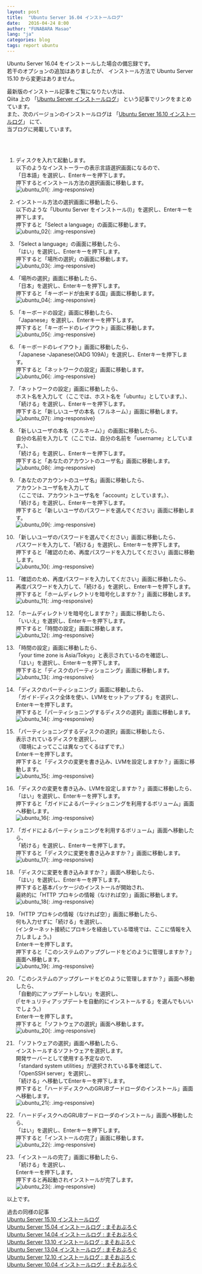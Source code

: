 ```yaml
---
layout: post
title:  "Ubuntu Server 16.04 インストールログ"
date:   2016-04-24 8:00
author: "FUNABARA Masao"
lang: "ja"
categories: blog
tags: report ubuntu
---
```


Ubuntu Server 16.04 をインストールした場合の備忘録です。  
若干のオプションの追加はありましたが、
インストール方法で Ubuntu Server 15.10 から変更はありません。

最新版のインストール記事をご覧になりたい方は、  
Qiita 上の 「[Ubuntu Server インストールログ](http://qiita.com/masoo/items/307f49d0606cabb90f93)」
という記事でリンクをまとめています。  
また、次のバージョンのインストールログは 「[Ubuntu Server 16.10 インストールログ](/blog/2016/10/20/install-log-ubuntu-server-1610.html)」
にて、  
当ブログに掲載しています。

<br><br>

1. ディスクを入れて起動します。  
   以下のようなインストーラーの表示言語選択画面になるので、  
   「日本語」を選択し、Enterキーを押下します。  
   押下するとインストール方法の選択画面に移動します。  
   ![ubuntu_01](https://lh3.googleusercontent.com/iz-88R0YQOo6J7Ga0nUgNKis33VH0QOc-HhgBFe8maWV6au2CB5btvrN49aJlz36C2Vqetc7w8g4-nCH5CR2hg0gLrElikwh5R2bhzlVUonm_SW0MmdEYoZ6sfSWUCiRAhW17yzeNgFCLIZBm1Kj3E8evRVsHQ4Y8XxvSgqr5N_mKg_xz_3XG0Z9f6H0qDBhleX8CbK49kZ4nB6jTpFyXQ63ToLU9eT14vO4rVSfhY4ZhbWuk7QNBI0SDCCTwMwIaWb8Njls01nbM35rCrT2yCgcEqfQ3aQ66_UvNT5W7dj5TJKY-wnjOLIIArDeI4UV5Bf24ILmpZCZ7kGqH-NQHxrcpKth0rJTINoUDQP8wBe20D_KNf1ZSdmUpY6PVffwOXvbHepMCivmyhr223gUJvcNMlolznkojx9Lt-Wkoi7mIo1om_6zGAFnn3hoGMoMzo9GNZj2EXpp8AkTy_3LxZMvIUmtOgudIlfV_UFAJvMGStpTWcloAKlCjgvaf93obcaMQtMXyBrcUvfpt781sYxdUgW2esKQuy4w5fsbQL2a1VfiTs3TTGR03yzCB1TPN8Ti=w400-h300-no){: .img-responsive}  
   
1. インストール方法の選択画面に移動したら、  
   以下のような「Ubuntu Server をインストール(I)」を選択し、Enterキーを押下します。  
   押下すると「Select a language」の画面に移動します。  
   ![ubuntu_02](https://lh3.googleusercontent.com/7fQGxqFTgXbp4CFZEX9eZWlz5ao0jsn9p_Lr9MOQ0yu9mZFx8mwAqbnovuJtQfFtmfYErhuameUL0drBD3TVkhiOw8hNuYVQYfzv897kLbqlsUJ8mbPQH9ZrxWcDS23n-gJxicWFD-Qgnm9Q_2QHpx4dn6jGlD2zW1qZ0z_9PpFMwjsk-vsfv4bYUe0ODRnWFA0i09yfTNVtH_UVUj-6ImLxNhsUu-v7f9y6dAwY4Hcwu-_lpId5U9_j8h0YqD_gAvpwZEBYiLp_CBGwNcGfhBxtaYqCq-Wdk32zGHTfhIAxXBrkL6LPQxxsLK63L5gwkTE7AJBGYWGLLBqNnLBaLfnpqjHDhTLdxlIiaCzSiN9rQB7Csi2_TiUK1-80Dy4S6Fg5YTA_p0n9j-6RkETD4DM_YU9UiwaE-yU5NKOoocaw9F2bY6q-o9ADHRHkWNXmwVlQ9ham1rZZSpwZJJ9pXcpt-cy2RWzgp63fE3rBwXdyc20tAQe7iOHXd_YDcuL6MPnzkLtMNg2-avz85VwTt3fbNpFtnpfH_aa-BTBBO8dDUV--Sjk1PMVtkbOS4rAOkpe6=w400-h300-no){: .img-responsive}  
   
1. 「Select a language」の画面に移動したら、  
   「はい」を選択し、Enterキーを押下します。  
   押下すると「場所の選択」の画面に移動します。  
   ![ubuntu_03](https://lh3.googleusercontent.com/UH0dCH1EgCH9LgG6kMVOMZRuWzGXACsXVm1KVU3POJzaHjxn2d2QLmAnd654pK6pZvaTNA-sCvIrgbW5v1M3tfc_QbrbKmQEho_R95mC4N-kS_3KEeNj2N_xNnA6h4SItgvRYxQovyI3h6a6F_ZX5bPGcTAl6DS4FvgsxmH_K3qXV_DLCjloEuTUZGCHqj3tymBipFpfKrJqBEEZNc4ScRTSn7CkOd_HZIAM3gmVZpgITQnLsnSj-MJcLcHcS7rollrwkINlaltL7Bw4nhfbEG5FqbNW3WZqVBfskDTN_61VSz_EhBIERbzYFaoOryXByHBhGgSR9nByTHHU-3wlmMotZ7W8952G9BZy_REogkGFDA5MV06qLjgm4l5ePJK389GHYDtdsA3USNxSNb1FzkKmFZXuDHQ6T9mIEs1CbLX1Al0HLtF7i4L2JxSk47GJgwrpSx0XtC8hKuXX-8NW-GVTBJRwB72QWqiXoqu48LMXxa8In53FqYNsx7AlVkzGh6agZ9-SIYupGj3fKgIxws4rSJZrXUs_J9eIItj5CwXy5_YBOI8e4_4aLIOHBDwEf9zc=w400-h300-no){: .img-responsive}  
   
1. 「場所の選択」画面に移動したら、  
   「日本」を選択し、Enterキーを押下します。  
   押下すると「キーボードが由来する国」画面に移動します。  
   ![ubuntu_04](https://lh3.googleusercontent.com/xNGuHs5eZhVg4LlN4xpYbULyDWk8-l-lvKEquU33_jJJf-ODEZu4zp_oMmMGlT7jCVlVSLpLrAhCOZBa5EbVMeA0h5onVpof9_7I_mMQ0k_NqvmhJEDatfgzyYZjhD78QwPzQCR8pOH4Y8bJfRw9_z7htCD5VjYyT951ZoJ7J6SbZx1XUfovrZSszGu-Amd1zM4x4oNzBGyZpR1ujZeaBzeoA3Vf_C97fGYEzs7zZFiR2Lb3t112cI_rIB09e8g8C25MyXV4UecKJ8Y9_sBSAoa7_kLvf-PjhNAC937u5v9OFTeihCIv9ny-YIx-ged5GeRC1XhIwxxMuKzgeZ61zPiIHE3M0c6Hn-E1u5xW6JFVTDZT2WRmDJFHlJdN-wdImUmenq6g1TeRVH3VecTcz35c0Bnzrb-lOPJIFpj7VOcEsVMBJkqg04WgTsXj-TTEJpFj5AnMtd8fq5DGZ5AvZeVQYj83OgtH-6-q5DpTieKG236H5GQFLbl7Fu4r8u-GlCGlrWSDkvf56Hiw_AlEtsauYIANoeWhSRI65Pbt4_g5PGQf9Tu2Yw2k0B1gh8d5Ms0m=w400-h300-no){: .img-responsive}  
   
1. 「キーボードの設定」画面に移動したら、  
   「Japanese」を選択し、Enterキーを押下します。  
   押下すると「キーボードのレイアウト」画面に移動します。  
   ![ubuntu_05](https://lh3.googleusercontent.com/GTQL6W_i8HNqElhKFQBjDzZqvnSjj0AjdiNQtLEARs55xjVTy3CjPxxqn52aMur3GoqNU0ze1ilv9Z_MX8y4PX7t_zjFYR-i4m1qO2Rn1yLb709Icn2eqT-UUuwGrkohECMlbcLwkSujtJv2-xTUK2v2ndu0tOxsdNOT1KXgDXuW6-hhhsyPi4G_pAG8u1Bt8tN8ToOHOCkcszu2f6g04kG_56t-nhh10Fx-xp-YDbCp8S95ehEK-f-SM0R6jXPB5NGBWchh9MDTN0E3zQYY6WNKr4VI9HGikBpIe7q0XXQ8YtyfUfJMMc5eS1CpeqlcW4NnFxRLnMtMOSAKesjoFflF1NbuNTbqV2gKnsdPho1_faXW1T_Wl_aYc8gYBx1IUM1yKoecD0fJTfta2fC7pZN2n7g16VNYcGIdN00nOG148aP7cbplknuOrf8JsLraYV2oJGO810VMbJtiMJwEE2HtwrgVoWfxEmctiH0p2bkDkvcpqzUahhNK7JVLTRLg1wesl_NqvRmInvfEy0fbmE-NcUZDd_7fsi1Gsw-eWxgEb-NJN6oqoiQ99lAqpY9XM9Fb=w400-h300-no){: .img-responsive}  
   
1. 「キーボードのレイアウト」画面に移動したら、  
   「Japanese -Japanese(OADG 109A)」を選択し、Enterキーを押下します。  
   押下すると「ネットワークの設定」画面に移動します。  
   ![ubuntu_06](https://lh3.googleusercontent.com/uaSnmahmdFLIRRYtF2DuXH37whFfpWDbrU-0MLcJpLe-arsxGRgf8QB-d2dCoEguulfgm8zwHta2CIUcdfPeMdnr8kQ0AKER0VJHqrgxt2vRguDKc41ofcFmi4xjZFUx4Yhpxxk4g6eN0gbcxdxTXV8XbHX10p38IBVBhfjcP_ej60P39Qk87Q-qOsRB3NgAjZkb9jRn6Mt7h9E7l7svOD1ds-AVthC0tz7d83s-yzJRDzrEPzDur88OG4ssJOdZsIJbc9OBjKqhYC9DYns0bI_UR5t0586cCQ1B42l0h2WBsm-HmsOwXbJdXZuzma8gc4CLL2hBLUOhgrjikWSE094UhkJkC6vVGQG61QKxeT4PUJwVAZ4N7YvDg-3nCHJF7hxK0dI7t3YDGQpmkxSW0JA-y7PveWjWUI8UH7WZkuDOmvGfTqtvHMS5NHZOeE1N90ErTsmRFdFJm524b6U258HG1ZrCsLSz5t6B4r87cgN4xgvDJwu7CzgdYwpcpEqnU3Em_yB8BgWG4e8w3Jkfs75GvYi5U21hZQWxrUMZZMxsU6lTMxew-hQDbcFliiNppo2-=w400-h300-no){: .img-responsive}  
   
1. 「ネットワークの設定」画面に移動したら、  
   ホスト名を入力して（ここでは、ホスト名を「ubuntu」としています。）、  
   「続ける」を選択し、Enterキーを押下します。  
   押下すると「新しいユーザの本名（フルネーム）」画面に移動します。  
   ![ubuntu_07](https://lh3.googleusercontent.com/9JFFUa8lb9hi0X6bgzFMMruLXME_5bsYWXBXDwKEiZm-KE8DePt4UiDtG7Kqjk6DomFZnf4mhxmETTEiyAJUcozgDgx0Xr0ZkG4Fyholbj_7KcMLSKDjQ_zvdwH3tChewPBQr4UlLv_2aNTADhsyL1q7CeeZ-66Ut3TcVvLxgqJP-r6OoB6FtYtUeNMfwPhfHZ5xh3y24f3vyCFFqspiGF9jWXMM-H1Ea0Dlgy-zZ77FO9Vd6-VSNDVYre6sDW_okH9EnBym3KHQrXwWmkxoATFysR_U0zfpUZwTpTNQpQVurQV81ozY_3Blu2v9Tg-PMahawt_d8eWS6RAApPI-zF5Ghbzuo6BLhXZEeRzJwZKMDF5x68Z0H5G8aHb7Kv8n4XShtIWGxzbFuIoPZYw5Ws12JGyEByAV2jRhpSgrRwVxz6QWAiF0UDZdYorbutgeffJoZG8tv4XO-Q5YUk4hvAvaKM1QZ3jtZWZ8VUodtBD70bzmkUVwqDdIm1TujF6SHbmXOkVmbyCenpvWEIG5lkPM4rbhaQG4qZP3JiwffG_gUoMmrnrm3UscodCFWT_nOF9Y=w400-h300-no){: .img-responsive}  
   
1. 「新しいユーザの本名（フルネーム）」の画面に移動したら、  
   自分の名前を入力して（ここでは、自分の名前を「username」としています。）、  
   「続ける」を選択し、Enterキーを押下します。  
   押下すると「あなたのアカウントのユーザ名」画面に移動します。  
   ![ubuntu_08](https://lh3.googleusercontent.com/mMK05Qe_3RlndWr_Tz_GLXDR1V051yRkWt1Q3BZg-DBWKaOvEgGYvyJYhoXwvnSwhIlzox5p-phnMB287EBozgDCHbdtXIhMuCAzPBM91T9JrJYYWUYfQAe1aPyA9exnK5jLjJc1AoZLrEayZtTuP1n_Xw0qthkohMtxe_1dWGkCNESOgdpi21SjXFw5V8HfLvc3WKsg-Izt4XqdjQE-sW46nOD4VvvLG4kT4D9F0D5FnGg-5myVd1pqkVbeVJ9yWE5rHax6VgBR5Bw9ws1rOhQMNlb7PFqHohftaox16c1zyu29lpqXi5NIw3EUhjdt2qupub1QrF-sWz0oDZIyqBWhOhA4qY8euinzSXTAqQ6q8GswjubNc7f8jDZIW85TsAh8JEiyNENT3xBqAF0CASuOjGAqgYt_Q50j1bXZvE0nXivntDRBRMS2NEfhPRvFMlfEcfQaMk60znHxLNpkW81_p0iO58r1qXjlsBH3bZlsgsN4hteTjC4rNvmn9ya2KJGXG88xjwa3E0a10xUEpaJfoCY58pC7U2loWyeQAMAFs2F6hJ3tcVqAsXmjIQY3Hyyx=w400-h300-no){: .img-responsive}  
   
1. 「あなたのアカウントのユーザ名」画面に移動したら、  
   アカウントユーザ名を入力して  
   （ここでは、アカウントユーザ名を「account」としています。）、  
   「続ける」を選択し、Enterキーを押下します。  
   押下すると「新しいユーザのパスワードを選んでください」画面に移動します。  
   ![ubuntu_09](https://lh3.googleusercontent.com/b0KV6LOR_RRExANjuSe8HTjSDAjE8Bo-wBENt57UsG1M17LGG40x1FYTTXv4DfL1mlsbJOrhXMZbgU_KV7JzGzO5oOoympwHKbd30zjdEmhXF9rT6OF-iJXUi8TuIxKKsB65gN_BOFKIJPzByO5X6s1r4NVEbYgvdHOsVIJGTpPbxUnXRnU7X7yK7iznNrZuR5lS4jETdWv4Z_Hf51esbji3KaR0LH9QtPw5bllIK7-GJSXyYWT7CIss3mgrBwzXhB6rgVz9Pjuw5TPngzWxtk07UBnhf-uuDU1Rl-3-wA1bfcZUfatau9gA4BegYaTs1FzQwWAwyHfSm6Abv8sIbUJNVq34CsDjj3L01NAvjSa2zOBAw9fLxFH5sfQZO1p4dBUWnEjLe7OLyyDHQnv8P8VbrEtl70N_OnnW4fMbJ_rQmPUU9sTcwYsQhLl74N34cSwemqTOluphhnLIEpPcDHZVpnyCXD0WPWd3kbkz98XkhxhiwOilmEkM6dyeUbzn6-ifN8SwdSz8yYAwcPnzREXKKD6QbD_N0w11dMfN126Fl_bP_KMzGskabaF2sLQ7ZFy0=w400-h300-no){: .img-responsive}  
   
1. 「新しいユーザのパスワードを選んでください」画面に移動したら、  
   パスワードを入力して、「続ける」を選択し、Enterキーを押下します。  
   押下すると「確認のため、再度パスワードを入力してください」画面に移動します。  
   ![ubuntu_10](https://lh3.googleusercontent.com/8WQaKCaobP7DJmuq4_lWHP8HrgsMuSWnu1tmhGqdc1REJFnAgffE_O3BwobxH0ZzUmAQ7CbHIpn5EolE0XYyqNG2YnpBYF4klflk6TpX3p8gBpT5QrFahzqGMm0JVEi-aN5Ot7FNKSzmAW_g8ERKP6yoBLdp7hFoMSZU-ifUjzRcSpPabguh66Y8gXMdWntMZJ67KxDe9FjaQ_wvdIrAXpz8N1bOpRaYcHMdcqQfo7cABaBUSgOpNAe_uE0iLZAE2AB7yuK4iOV2j8OKG9VClKyB5zeXdZe07Y5P0HgFTCPry8RH01wTxeqzaIgv2YO-N2nvPT6ficsRhujjbsgzMt0FQbAbbv0VAQo_qt5zxij8Ir-d1Z1P6Ksh-T-IlXzEmr_6o-DR8zS_3Ejhl5NW1ePhPr6I-1JAFx24NMEf1AWQf12P_WT2E7_VT4O5kLkP4TDsRhnqHbbg7_UHZl0WAbFG_BtZMWSY8IYNUc7yKoz7S-QjW6z959HunIIys7AL3BU1psmqVUjjs68ujFAgAneieal9Z3ZmDVoq4n7vdYDCHlGKwrpgLsLFDVZNVZAxDGzM=w400-h300-no){: .img-responsive}  
   
1. 「確認のため、再度パスワードを入力してください」画面に移動したら、  
   再度パスワードを入力して、「続ける」を選択し、Enterキーを押下します。  
   押下すると「ホームディレクトリを暗号化しますか？」画面に移動します。  
   ![ubuntu_11](https://lh3.googleusercontent.com/MJyziK6GudhyhpHr8m_GjmmpN1Jd_353ftNDhPCDJmOJtsj00YgGzw5o7r2q1XIjQkqzcCy8DWiskGItozZzyigp6oEtJYpyvGBNhQqTGqB_YZ0pDG-f5Xu-D7J_lIOXf-4W8uKLE2JL6SCR6Nx3j3jtQ1aTl8XcwmImCq-c3ipUhZ2K1lXwhm6fMamLo-i7ezY5BlzcLluLCDJ7y2GvAEicUQLP1zPTwV1Ne2SouygOobpSo2-83mVRHFTn5r4WZJt3GyQC9tr10wZDjcnaCxkhwaKw0f-FFtM510l9AoFRzfmVc6YiaJIxgCmc4A4_DeKYF55equrHLRFYe4NX8Fm5lT13hT9xchP9dNSl1hk6BuhyP5AJ8dc5tEbBOzuzX0NAcwCxhrL4ev1tgaZczpLkbVkpKZzQCKESp9aqzZPUYG4-vOC_d0GVcDDgtxg1uywD9wFnziZcWftY3qTDfYJth1E_3LNxUyNUvu6JOjcnhdHHF6_PR2EsskWLNXBoEpDQ92aH0GP_EtpRprsPcDgIXMObR_8va1dZjdq-dzjuedw5usAU4Zd1nPZJsKFaVVvD=w400-h300-no){: .img-responsive}  
   
1. 「ホームディレクトリを暗号化しますか？」画面に移動したら、  
   「いいえ」を選択し、Enterキーを押下します。  
   押下すると「時間の設定」画面に移動します。  
   ![ubuntu_12](https://lh3.googleusercontent.com/NpcoFWvJm7ce1T3wTfYedD1a-1BiN5-ZA34wlm20_AuC0fXew-womBH8VAY8j1VhqYySU9-8dmAUV1TqprjbCO3g7nkH9jCen6y3d98YfRWgrWvjLw9AdOBE-uNBUk_3hBZtiltbbEuUh50jtgf77hsLcw2K9yo36s4sFVsoNorKJrOMj0dTbNIncY4mOpUCzMU6Rw0uYfCwvllo6pbVR-ojdTRu_nUGb-fA9LnHBQP71CipxQT5NCxDb1hBErmnPYSGwlwnNQG4n4cQYTypvexP8nwtoc_qS6hq456kiBiQ-NpfvyFn-BdMJF88gT2yttXwj5yfKfwj8D78ciddbaMDbE6Hi8DwHjocHu_y_xSiECiVaVqPDSaGuVse7azG8HNaUQ25HfncqwRQds-D5zKjhWwGOaXU3pv0P4vFbjWqEzTaVEj6DvBuyCHmWcq4ANRgpn0xYnkfXgRdWQMLzjavG08Tfcnf47hs2TQzOpE2z7tOPUYC0bTg4FcX6CN_mcWnZjtb3DCy-xpIXPp9Awsey061yNdnSSk4lV-whIS03MGUAv_HirR0MLI1DrssHS7E=w400-h300-no){: .img-responsive}  
   
1. 「時間の設定」画面に移動したら、  
   「your time zone is Asia/Tokyo」と表示されているのを確認し、  
   「はい」を選択し、Enterキーを押下します。  
   押下すると「ディスクのパーティショニング」画面に移動します。  
   ![ubuntu_13](https://lh3.googleusercontent.com/0BMlZZGphH0dqPpjMMBEnk3Yqaasw0KNsXGijqQxZ_xAN9gZUFbS82fugHSjenao3VikCAvVT6rbFgGXbVXvejDFr9k3AkMM-8ulgQibUdpX23DNVRGvEg0wHUPKJ9Yx_chTncGBpz0VubLsOJGX2JeIwgmhXjvGajnsq2XN7_R48QI9BcoUrLoLPu76TTK-e2GRQ5cw9haFgb1d4kvF-cPEfoBFD-7dE5dCpUiyyb6KyZHq5aqbNpKvVM0pXPlw_e4wXU1M9a0B8aGwcPbWBpAaou4aK7DwCFIuwL6xcJvFdfLtC1nLFJBatv3LRhZ2UUp0v92Ll6I_4HUV3_F85MYVOsaEnaf136uy0VFaqbGodPvUSnU1gVRs4xRjqH9xszl62du9u4Z22Bka2B8LU8-32ybTqLuiBJfmyRMdMPUv3TmKxfvoDA0UlINNry7HP1K3ttFvLjt4sclpxokNO_hEn20Il1xL14a7IIpMHv-fR1UdDshRVv48uF4_a1grpCaZK6-xWhP7qLOH8JsG3pNgIw3bnyrShRlloWjccBPUNlgJTxUDDhu1LTOibm7BRppl=w400-h300-no){: .img-responsive}  
   
1. 「ディスクのパーティショニング」画面に移動したら、  
   「ガイド-ディスク全体を使い、LVMをセットアップする」を選択し、  
   Enterキーを押下します。  
   押下すると「パーティショニングするディスクの選択」画面に移動します。  
   ![ubuntu_14](https://lh3.googleusercontent.com/nT62yIyYpzda3Df46y_6p-d23_4ax_wv3l1HNlct_2C4DfTkgFuDRQivbaDYefC0cP5HbPytIksWvIbzzGyE79NsuwzZeT2BroWiASJjH3qjKQ4llZdZg0dQMmKAhVY1oPTH7T75THc116uSD8K0a5KsBNBje29XdGTHhTzFDmZTbu8OwIA3k_LriUmhqkgAJpZu8Acs6jJW3HuYUlxXAyLFadH8YAfGWVZpY-h_keujgvcSlQ9uYMZQIGAPfObC7W2BMj54jyZOvmQhoS4hB78GTu_0cIbipk5ERof5oviGd1KbGZjGrYZX_h3fX9XR33q-WDNs_MTuae7L0l_lAUt15pI50oEeQDy_RQ5cIkGotpH1htV7BVSEzO4nVbnvx1rofUR4Bb0L4U-oAEyfJZDh1_t41WB5AF6PAL3rNppGyQ8xBfya_adgdelqCqLnmgfuFcGhn0soRcxOtEkaI2o83lNqVv83qE-ioW7KKgsbfdaQ41GZz7zV1kfTUcD_5MDVY-FhIy--Ui-hH8RBRS3czGA15Yifq2-HhDGCCE5g5Fu81p3PrM0IRXqGPLS_lDa8=w400-h300-no){: .img-responsive}  
   
1. 「パーティショニングするディスクの選択」画面に移動したら、  
   表示されているディスクを選択し、   
   （環境によってここは異なってくるはずです。）  
   Enterキーを押下します。  
   押下すると「ディスクの変更を書き込み、LVMを設定しますか？」画面に移動します。  
   ![ubuntu_15](https://lh3.googleusercontent.com/QIweswimSaLUiW1lgUdri784tbkCCWfTajC1_QmOjAg3wnM-15KBa7OqBnn4XDkn1ZrTYbrku6m-TX3GeElZhgukuU2HzKpC6OriwfucrD9p0UQJwSBbve9OTeXVVQjsTv-IFHAQEde5y9JD6BMR2tJ_NwZExRY4MZRu0AVEkPuvehRVFd_KZkRZKb7s39J87zxYitUjrEXuAAz9o9fJl7aSh7IPmiNKokzqwJC7npcmGr_xq5_yKsTP0yX-PtyOHv-jMJ1I11VWJK6xYvpx4KySPInV66FDv2TNelLEq6okw1LWDPQy9Rvr43IG8bcBS-oxC6t_Vxo9teDOfmpHX54pzVlvyZGraj1FInkP1l2APhFKtWMbYRls__ldNFB4g-9nstJtYrIZY9ZB5T1PihVJy7Dftfn3Mt1y2izZyK7-AFp9wS2wPNBV_5gYz7WjkYM9WEv8ijWhDQ38DVPCcnQgExTGRhSU2meJrYqemtQGZlSKDt1MEzgdJhQwSGId93NmVlg1t9MF4r2A-h6AmNMpOlYCGYEF44lprkaWEhAeQJbogUsDtb52xz2XV-AG5y84=w400-h300-no){: .img-responsive}  
   
1. 「ディスクの変更を書き込み、LVMを設定しますか？」画面に移動したら、  
   「はい」を選択し、Enterキーを押下します。  
   押下すると「ガイドによるパーティショニングを利用するボリューム」画面へ移動します。  
   ![ubuntu_16](https://lh3.googleusercontent.com/qT6oWBnMi6q0TPC1kgMkD3JkrGSF4KcU6q5jCJHx220BKdZRdAkuSJkkuRYczzviDhBi9jJDs4n9NfjEmZhdQywrZ2gTtvzD_xGx9GRF4WU0EoQ_z09KWUy5d7NYXNZ-anb7v0_2y7rKZPUt2LXh9mA0Ax5KFs_g-8HvWRc8QdYR7shBV_MNNobm42KwSrC89oKlW7qnKSQJ1TJBM2Ty6S0oH5YJgGJqeqrvDLRmpIp5yr5fp5ebPU93yi8YicszDgLFQZTByLzn3fMgTVTFMgEUZjrDsC5YoFTpXoLIQQ4WJz5bQkJtDZZKjbjicY51XJU68B3TwsPRpjJ0JqwX6Be9_Q84kgWEuiaTOuDh7BdZETa61ReFEHe3ogUGk5sZduLJxFZP3cX43jI9XQ6Dx2--8d4BCXrzSD2ZZ3-uq9JLz46JKO92hw3EmphP94bhfq9nCYWga3Q1-Tzu2EjeLAGct5Os38WGWbEbga_l6YwX5jmMCS35T-T1Y87N2pMjYXJS8g46kruGIhqc8GpA6ATW4167hSGA7hyYBHcBmCXz1Lur4012YjzYSjj5xRHG-TtP=w400-h300-no){: .img-responsive}  
   
1. 「ガイドによるパーティショニングを利用するボリューム」画面へ移動したら、  
   「続ける」を選択し、Enterキーを押下します。  
   押下すると「ディスクに変更を書き込みますか？」画面に移動します。  
   ![ubuntu_17](https://lh3.googleusercontent.com/SyF-Wg4yONsgQuT_7fFyLLVB099SnQwuidjwTQ3R8DcNGm7DmJraCo8keKmviqslr_hQxH6CaxXqy4_jkpzf8vHem0YbZlGY3nllIfm8GxvnxSOxwfKWZErNxaU8D4kpgQT-3-WWdDaU1YrL37DBqL_8I7CtVGLNZQP_f6QuK-fnLn2w7kpp_XMN7xAY06CveFZkybIun3xJSrAH5npk_qsYQL_0hhDqbJPhVzcI5IP_ywomTxdt_0ycZnTHjG3DQRtTVPc6za3P7_z63gTb0pKmLWpviE-12cuBLYOHsa90GHOXhkSy0y8iofZX6B5TcC7Cun83KbQyV1Qk-G5Y6xwttjXzmNuHf8fhuwapave4YYlxZbvU-7g_k8FLAXvD9p2Ro8-gJx-Noqz6BSBU6Pyj_epMwQamQokv00wTMuOkan62PJnvCD2QBp-7bpPkqzaZTvdoojWPyN0XBvULIcSGMsin5UWMYcCzrsfgxOVDy-trex4WxVtkCTGebwGN406YwqhwfjSvaOLPCPAgjUAI47ZzactXZmFaLPpz9a5ndOOOIpKNxsI5e__hUSXyZ-h_=w400-h300-no){: .img-responsive}  
   
1. 「ディスクに変更を書き込みますか？」画面へ移動したら、  
   「はい」を選択し、Enterキーを押下します。  
   押下すると基本パッケージのインストールが開始され、  
   最終的に「HTTP プロキシの情報（なければ空）」画面に移動します。  
   ![ubuntu_18](https://lh3.googleusercontent.com/m_zR4iaiKiZHgZYjff-Z3mj6K7pGcjBlBRcKCCW2Zs-aCjjexPcT1OC4XoMuGvhCaAQyJMh78arx8niFSpmcM3yjpCe5CRIwCz7Jknsn6-7aY0WMrLVlE0dwXm8NK_PplbJCIiLHlY288T8ztwD1UT85O8Q_sdkwx3D1Das4zocF2KWTciti5KqnaHfAnkennQzZVIqwYr8D2rPjCo4hN--ZCmKCr9AjqhjbCKbkGJ9DXBX2_FpS-PdyTESQdYpBVi4NF0NHrrZg53B2vN0qjiPPB1qfhLW3D6CPte-hZLlkg9YMixggGei6P1kBzv_snigb48HzLOqZ1fyhyzTWeQ_cBZlBdbiktgQK009dE-TQ3dNSxIOIIsRF0NIDgyAQvXnyVO7rr25FQ9vZjM0UsFa1OYnvmE16cBKiXrsHh-rZXZMDQ4DmPSfzDlQiUeHs6Ae7iRwrbl4M2YQM5D2SCkFXst3fYh6jc4EfyB8pdCeOgOLIlpu6kC5OTFPjAtKUQ4xyt9wORkZ53-a1RWfZrq3mtEqMfG-RhZjwg-zAhFFzK6HAMEnU7ZnGQLNZjg1_rxm0=w400-h300-no){: .img-responsive}  
   
1. 「HTTP プロキシの情報（なければ空）」画面に移動したら、  
   何も入力せずに「続ける」を選択し、  
   (インターネット接続にプロキシを経由している環境では、ここに情報を入力しましょう。)    
   Enterキーを押下します。  
   押下すると「このシステムのアップグレードをどのように管理しますか？」画面へ移動します。  
   ![ubuntu_19](https://lh3.googleusercontent.com/6TBbbyayOSbjoiIqfmXyRg2ziK-HqYZFTjBR841h53bopn3Zw_aIYGeBilb2EkNowLPm0G9YjRQhZxoSYszomUwbc5Pw78UdqV9-NnzQhdvFIqWE2j1fEeFOPpV3pusj9FvlLDTVzOalP20Bzn4SYiWqowgXyzMx9SjKQyXsShwMFqEFzeClJTZRIeIQoxzNjYC6FSfD3k3_puxdC-tx6GnJ1lQB67erC1aDRXGSnV0hvVkx9ZSWE6JmD-0SReTqIeeTgAxGncyPK0CUnHOUsDYfYKbs6jjx8_HSFi8EoG256bOQMpxpy4-c5KmKr0m96Sowe-rMP39Mo1GuGVmcZOSkiSNKoe21NRWvhWEgppGk8ecfYLkhvJAQsfE3_Yk94rxlCKQiWYdIT-r9gJMUSEpF1YSl14ZvHi0c7VgVDvFm0TZ6nUJ9r1Gtmzbkdq7wQuyjQV6nIj5BVa75bcjtuhOlGIPtSFk5uhugLpj81qGFWJiv04T9p8IV4K0CS-wk3bqbNEjfvY_438FS_6-cSCA2L40EN5kgrv0GoKgj0v_lKOwcOFjTIa9AaxWssYJV_k9P=w400-h300-no){: .img-responsive}  
   
1. 「このシステムのアップグレードをどのように管理しますか？」画面へ移動したら、  
   「自動的にアップデートしない」を選択し、  
   (「セキュリティアップデートを自動的にインストールする」を選んでもいいでしょう。)  
   Enterキーを押下します。  
   押下すると「ソフトウェアの選択」画面へ移動します。  
   ![ubuntu_20](https://lh3.googleusercontent.com/3xhItOAabjJKBVA6_DsO5PuCsYcu-S3OAcBz3QQYh01Yvb5pigVHndLBwlie7NaHn0h4EaV7uUKVTjIg7d0p7ALku237-ReGcSjR-bYwzufRIUbXentl53XqLOk1rd607VgSCypKM-udimdgPzQwtmqWEqiJFxR2fOijHv2_6EWmnJMcWhNE8LIfoVZsxnBNB_Hv97EEsMr_ajUEOQBFn65g8NRx-m9ShuZx0JT2KEmnFAAzSr8_9pCKTDb_x8zoIH6QkVK7H7dIadXVo_sB8OSf1dwBc1pl0qaSUVTXggieXPmQbCe6luv4EjwDROZX4Uukcde4l1nuVTBPg_up6_k78c_KRnmT0T5IFiFrEvytDSKDdsE3Svgl7eguDWK61eRMfpMGAsrmynBEbT16OO33hR6hTHUUW_bzyMcPGVukFA4tMUZJkWE4BVehRayAWlQ1if1P8Mle8HZMBMXIyFYZQ7WPpYeUi1bHbQFfH5ERU97temrJHrUrPuMePCrbLRqfEo5Iit4GqWN9H-p1BADMEjhUdnkS2UGORXwnwYgNNSInpv4yzvn4zCU47WVXMsaI=w400-h300-no){: .img-responsive}  
   
1. 「ソフトウェアの選択」画面へ移動したら、  
   インストールするソフトウェアを選択します。  
   開発サーバーとして使用する予定なので、  
   「standard system utilities」が選択されている事を確認して、  
   「OpenSSH server」を選択し、  
   「続ける」へ移動してEnterキーを押下します。  
   押下すると「ハードディスクへのGRUBブードローダのインストール」画面へ移動します。  
   ![ubuntu_21](https://lh3.googleusercontent.com/LegOed7RXfOg9L__lO5MB71aCALXFq_KqZ_Hb0wfyTDWDC2crqmlBTpipDZXzT-xJ_pt2L8m6gsio0N1Ee1APRe4ijczeesAiMzYcqVgMY3DFqjPq5gP5U6gHgY0Cm31cLv1Mmx9shp52Rn7F559yY0Gp8ulwjpgeyNeA7anij-rj5YhJQnTIJqqwjsJqw2Esai8rISt-nHDSpz8UC9uvfNu4V_kapLGSne0ooPLLgXzAZFfBVzTSPmqUiTxgmuvuCDDIVNvXjqhqshJRNDWeRq57SznsIg8LCmUR41tCbynbNXX0UYCgzL1KjzYW9BbIClAi3cIU_MOn98KdL_-mCa_L39IRGHLFikV458euHKXw-EWwSurJ2dcJRzqtfpdvESYkPS1Ub7j1PcfCklSeWUA4Bl52xW73ZoGtNmiH6-OrAFRA-2Gl6IMfzdggg1UEJnW1Ffih5XqxK3gWRxXUBrYQnOSeFF8oYQKD_9UX5iZ-lmmZ9r_SxLAnFci474EAmAwzow_oK6P0os8ObAHd2qa59Z4Q5A8nQaCx9lky9orAaKncVj5UhvLUUd5X1Q_gJF0=w400-h300-no){: .img-responsive}  
   
1. 「ハードディスクへのGRUBブードローダのインストール」画面へ移動したら、  
   「はい」を選択し、Enterキーを押下します。  
   押下すると「インストールの完了」画面に移動します。  
   ![ubuntu_22](https://lh3.googleusercontent.com/769QBESBlRWPgqz_-8S_A9-XZXmcaY0IbWLWDUtngFEtSrnxrBPUkWh2pTQOq-6gw9qziZ0G7LpAFf-3fQ7kAcD11kLU-4OAMq7CF_G1fW8aDiYmIoltdqiihZ4ZJeWFiO7KRVGBG0FAq7c-HtZbzCRo5P_71c9hnYFUnRixyYikW5MFx3cpC7qAbWhBEQXIq8x8Ss9BAeIYXYv7S9dxZmvykbN-QQW9yPZb8My_CMmBqgZWE8tf7b1dAdwlK3-gnMpJY_UR9jPkPW16puLdNu1rd2FcI_wVY_wJPdjuh4xAj9cMNJ8HoqYEE4VC3Q77hoZSY53AVd1rik3NizSl_vrTBJ9iAvExh2KbhlopdqbgnM9zHSPBCCOkVxB6IkvzcUwvIIwayjSJt6ztfRSOoI9QWt84Q7IFfsFH1MoF1y8KLXIWGgEEx2eUTDGgmOQyanlGv4muDVu0PmgQZtKMPmEk_3I_a6d8CeJx9W6kssejGA3FckTJ8TQc49Gi3awZFnGBeRqAKl1RPY0dtCXuVK5cXNKouCRmncwK3zDnGdfqKOGoQ4GKQmJoDQbPe9udXxCs=w400-h300-no){: .img-responsive}  
   
1. 「インストールの完了」画面に移動したら、  
   「続ける」を選択し、  
   Enterキーを押下します。  
   押下すると再起動されインストールが完了します。  
   ![ubuntu_23](https://lh3.googleusercontent.com/ALJYjpD0_5SPVtNMnCqtZ8GTG7cqR_ZTbbUGXcK3IdALRPSIwQS4hdX0CVVFTGmaQ8KSdzzQbOVN93UqcLEoTu_ba3PfoBCns_G5t6rjtMjTZLx8wAeF9zcaVRIpKOpEZAD9JM0UVn4Lgsn7a1JK3pklrMjSppwfCJaxtKY7E6zeL6oNWnAKpMq23JL51Ps-zDv-d11VVNPeGhQwTHmC4YHhBzvqX5GT_HNvUi8EmihVbTrK-AlzvR1lU8Bhg3c_XSkYr57Ig7m8s4cCDPha5Uc8oDfTCq7cWOYrbmbpC8sWJxhZareC1kuLNMXR4RfPANYUp2VTN-z5wKTtpW7qHPHzzez8z7tQF89GSQvc1rNB2drEs49A_WyXdSmKk2yfU8hHEKN6xLCROloept4i6r2ZcYerod5m-cMiKhd6KxUrEm2LmV0x4U0Tn6_ZBDqPrgAKYSDBYyJE0GDxzCMGEf6TchH18knRRvveXq5zmCOdzvAXi4sBrHqoCf_ddSiNq2-yuApmPlMfcV3MqTixgwuAXHQ8RykkYOzDHm_NRAELqUcVZX6J1Cz3ashCoJCm3FKT=w400-h300-no){: .img-responsive}  
   
以上です。  

過去の同様の記事  
[Ubuntu Server 15.10 インストールログ](/blog/2015/10/27/ubuntu-install-log.html)  
[Ubuntu Server 15.04 インストールログ : まそおぶろぐ](http://masoojp.blogspot.jp/2015/06/ubuntu-server-1504.html)  
[Ubuntu Server 14.04 インストールログ : まそおぶろぐ](http://masoojp.blogspot.jp/2014/06/ubuntu-server-1404.html)  
[Ubuntu Server 13.10 インストールログ : まそおぶろぐ](http://masoojp.blogspot.jp/2014/03/ubuntu-server-1310.html)  
[Ubuntu Server 13.04 インストールログ : まそおぶろぐ](http://masoojp.blogspot.jp/2013/05/ubuntu-server-1304.html)  
[Ubuntu Server 12.10 インストールログ : まそおぶろぐ](http://masoojp.blogspot.jp/2013/01/ubuntu-server-1210.html)  
[Ubuntu Server 10.04 インストールログ : まそおぶろぐ](http://masoojp.blogspot.jp/2012/01/ubuntu-1004.html)  

